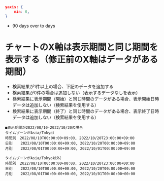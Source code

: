 ```json
yaxis: {
    min: 0,
}
```
* 90 days over to days

# チャートのX軸は表示期間と同じ期間を表示する（修正前のX軸はデータがある期間）
* 検索結果が1件以上の場合、下記のデータを追加する
* 検索結果が0件の場合は追加しない（表示するデータなしを表示）
* 検索結果に表示期間（開始）と同じ時間のデータがある場合、表示開始日時データは追加しない（検索結果を使用する）
* 検索結果に表示期間（終了）と同じ時間のデータがある場合、表示終了日時データは追加しない（検索結果を使用する）

```
■表示期間が2022/08/10-2022/10/20の場合
タイムゾーンがAsia/Tokyo）
時間別　2022/08/10T00:00:00+09:00, 2022/10/20T23:00:00+09:00
日別　  2022/08/10T00:00:00+09:00, 2022/10/20T00:00:00+09:00
月別　  2022/08/01T00:00:00+09:00, 2022/10/01T00:00:00+09:00

タイムゾーンがAsia/Tokyo以外）
時間別　2022/08/10T00:00:00+00:00, 2022/10/20T23:00:00+00:00
日別　  2022/08/10T00:00:00+00:00, 2022/10/20T00:00:00+00:00
月別　  2022/08/01T00:00:00+00:00, 2022/10/01T00:00:00+00:00
```
